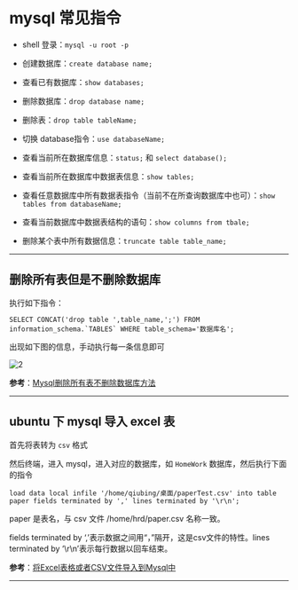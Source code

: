 # mysql 常见指令

- shell 登录：`mysql -u root -p`

- 创建数据库：`create database name;`

- 查看已有数据库：`show databases;`

- 删除数据库：`drop database name;`

- 删除表：`drop table tableName;`

- 切换 database指令：`use databaseName;`

- 查看当前所在数据库信息：`status;` 和 `select database();`

- 查看当前所在数据库中数据表信息：`show tables;`

- 查看任意数据库中所有数据表指令（当前不在所查询数据库中也可）：`show tables from databaseName;`

- 查看当前数据库中数据表结构的语句：`show columns from tbale;`

- 删除某个表中所有数据信息：`truncate table table_name;`

---

## 删除所有表但是不删除数据库

执行如下指令：

```mysql
SELECT CONCAT('drop table ',table_name,';') FROM information_schema.`TABLES` WHERE table_schema='数据库名';
```

出现如下图的信息，手动执行每一条信息即可

![2](http://ww1.sinaimg.cn/large/006alGmrly1g2t27tb3iej30x809tteq.jpg)

**参考**：[Mysql删除所有表不删除数据库方法](https://blog.csdn.net/zenson_g/article/details/49205919)

---

## ubuntu 下 mysql 导入 excel 表

首先将表转为 `csv` 格式

然后终端，进入 mysql，进入对应的数据库，如 `HomeWork` 数据库，然后执行下面的指令

`load data local infile '/home/qiubing/桌面/paperTest.csv' into table paper fields terminated by ',' lines terminated by '\r\n';`

paper 是表名，与 csv 文件 /home/hrd/paper.csv 名称一致。

fields terminated by ‘,’表示数据之间用“，”隔开，这是csv文件的特性。lines terminated by ‘\r\n’表示每行数据以回车结束。

**参考**：[将Excel表格或者CSV文件导入到Mysql中](http://www.linuxdiyf.com/linux/29149.html)

---
